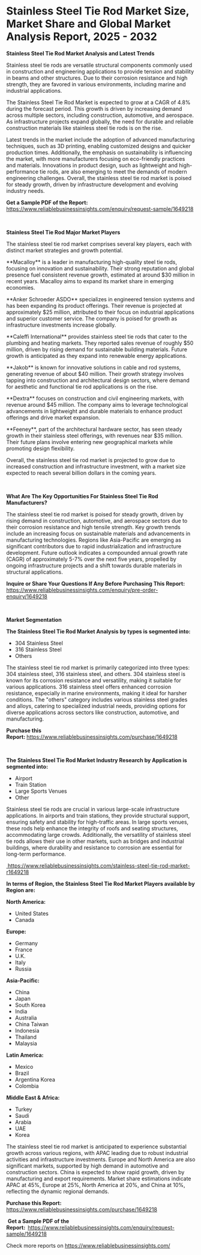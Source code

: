 <p><h1>Stainless Steel Tie Rod Market Size, Market Share and Global Market Analysis Report, 2025 - 2032</h1></p><p><strong>Stainless Steel Tie Rod Market Analysis and Latest Trends</strong></p>
<p><p>Stainless steel tie rods are versatile structural components commonly used in construction and engineering applications to provide tension and stability in beams and other structures. Due to their corrosion resistance and high strength, they are favored in various environments, including marine and industrial applications.</p><p>The Stainless Steel Tie Rod Market is expected to grow at a CAGR of 4.8% during the forecast period. This growth is driven by increasing demand across multiple sectors, including construction, automotive, and aerospace. As infrastructure projects expand globally, the need for durable and reliable construction materials like stainless steel tie rods is on the rise.</p><p>Latest trends in the market include the adoption of advanced manufacturing techniques, such as 3D printing, enabling customized designs and quicker production times. Additionally, the emphasis on sustainability is influencing the market, with more manufacturers focusing on eco-friendly practices and materials. Innovations in product design, such as lightweight and high-performance tie rods, are also emerging to meet the demands of modern engineering challenges. Overall, the stainless steel tie rod market is poised for steady growth, driven by infrastructure development and evolving industry needs.</p></p>
<p><strong>Get a Sample PDF of the Report:&nbsp;</strong> <a href="https://www.reliablebusinessinsights.com/enquiry/request-sample/1649218?utm_campaign=2244&utm_medium=2&utm_source=Github&utm_content=ia&utm_term=18022025&utm_id=stainless-steel-tie-rod">https://www.reliablebusinessinsights.com/enquiry/request-sample/1649218</a></p>
<p>&nbsp;</p>
<p><strong>Stainless Steel Tie Rod Major Market Players</strong></p>
<p><p>The stainless steel tie rod market comprises several key players, each with distinct market strategies and growth potential. </p><p>**Macalloy** is a leader in manufacturing high-quality steel tie rods, focusing on innovation and sustainability. Their strong reputation and global presence fuel consistent revenue growth, estimated at around $30 million in recent years. Macalloy aims to expand its market share in emerging economies.</p><p>**Anker Schroeder ASDO** specializes in engineered tension systems and has been expanding its product offerings. Their revenue is projected at approximately $25 million, attributed to their focus on industrial applications and superior customer service. The company is poised for growth as infrastructure investments increase globally.</p><p>**Caleffi International** provides stainless steel tie rods that cater to the plumbing and heating markets. They reported sales revenue of roughly $50 million, driven by rising demand for sustainable building materials. Future growth is anticipated as they expand into renewable energy applications.</p><p>**Jakob** is known for innovative solutions in cable and rod systems, generating revenue of about $40 million. Their growth strategy involves tapping into construction and architectural design sectors, where demand for aesthetic and functional tie rod applications is on the rise.</p><p>**Dextra** focuses on construction and civil engineering markets, with revenue around $45 million. The company aims to leverage technological advancements in lightweight and durable materials to enhance product offerings and drive market expansion.</p><p>**Feeney**, part of the architectural hardware sector, has seen steady growth in their stainless steel offerings, with revenues near $35 million. Their future plans involve entering new geographical markets while promoting design flexibility.</p><p>Overall, the stainless steel tie rod market is projected to grow due to increased construction and infrastructure investment, with a market size expected to reach several billion dollars in the coming years.</p></p>
<p>&nbsp;</p>
<p><strong>What Are The Key Opportunities For Stainless Steel Tie Rod Manufacturers?</strong></p>
<p><p>The stainless steel tie rod market is poised for steady growth, driven by rising demand in construction, automotive, and aerospace sectors due to their corrosion resistance and high tensile strength. Key growth trends include an increasing focus on sustainable materials and advancements in manufacturing technologies. Regions like Asia-Pacific are emerging as significant contributors due to rapid industrialization and infrastructure development. Future outlook indicates a compounded annual growth rate (CAGR) of approximately 5-7% over the next five years, propelled by ongoing infrastructure projects and a shift towards durable materials in structural applications.</p></p>
<p><strong>Inquire or Share Your Questions If Any Before Purchasing This Report:</strong> <a href="https://www.reliablebusinessinsights.com/enquiry/pre-order-enquiry/1649218?utm_campaign=2244&utm_medium=2&utm_source=Github&utm_content=ia&utm_term=18022025&utm_id=stainless-steel-tie-rod">https://www.reliablebusinessinsights.com/enquiry/pre-order-enquiry/1649218</a></p>
<p>&nbsp;</p>
<p><strong>Market Segmentation</strong></p>
<p><strong>The Stainless Steel Tie Rod Market Analysis by types is segmented into:</strong></p>
<p><ul><li>304 Stainless Steel</li><li>316 Stainless Steel</li><li>Others</li></ul></p>
<p><p>The stainless steel tie rod market is primarily categorized into three types: 304 stainless steel, 316 stainless steel, and others. 304 stainless steel is known for its corrosion resistance and versatility, making it suitable for various applications. 316 stainless steel offers enhanced corrosion resistance, especially in marine environments, making it ideal for harsher conditions. The "others" category includes various stainless steel grades and alloys, catering to specialized industrial needs, providing options for diverse applications across sectors like construction, automotive, and manufacturing.</p></p>
<p><strong>Purchase this Report:&nbsp;</strong><a href="https://www.reliablebusinessinsights.com/purchase/1649218?utm_campaign=2244&utm_medium=2&utm_source=Github&utm_content=ia&utm_term=18022025&utm_id=stainless-steel-tie-rod">https://www.reliablebusinessinsights.com/purchase/1649218</a></p>
<p>&nbsp;</p>
<p><strong>The Stainless Steel Tie Rod Market Industry Research by Application is segmented into:</strong></p>
<p><ul><li>Airport</li><li>Train Station</li><li>Large Sports Venues</li><li>Other</li></ul></p>
<p><p>Stainless steel tie rods are crucial in various large-scale infrastructure applications. In airports and train stations, they provide structural support, ensuring safety and stability for high-traffic areas. In large sports venues, these rods help enhance the integrity of roofs and seating structures, accommodating large crowds. Additionally, the versatility of stainless steel tie rods allows their use in other markets, such as bridges and industrial buildings, where durability and resistance to corrosion are essential for long-term performance.</p></p>
<p><a href="https://www.reliablebusinessinsights.com/stainless-steel-tie-rod-market-r1649218?utm_campaign=2244&utm_medium=2&utm_source=Github&utm_content=ia&utm_term=18022025&utm_id=stainless-steel-tie-rod">&nbsp;https://www.reliablebusinessinsights.com/stainless-steel-tie-rod-market-r1649218</a></p>
<p><strong>In terms of Region, the Stainless Steel Tie Rod Market Players available by Region are:</strong></p>
<p>
    <p> <strong> North America: </strong>
        <ul>
            <li>United States</li>
            <li>Canada</li>
        </ul>
        </p> 
    <p> <strong> Europe: </strong>
        <ul>
            <li>Germany</li>
            <li>France</li>
            <li>U.K.</li>
            <li>Italy</li>
            <li>Russia</li>
        </ul>
        </p> 
    <p> <strong> Asia-Pacific: </strong>
        <ul>
            <li>China</li>
            <li>Japan</li>
            <li>South Korea</li>
            <li>India</li>
            <li>Australia</li>
            <li>China Taiwan</li>
            <li>Indonesia</li>
            <li>Thailand</li>
            <li>Malaysia</li>
        </ul>
        </p> 
    <p> <strong> Latin America: </strong>
        <ul>
            <li>Mexico</li>
            <li>Brazil</li>
            <li>Argentina Korea</li>
            <li>Colombia</li>
        </ul>
        </p> 
    <p> <strong> Middle East & Africa: </strong>
        <ul>
            <li>Turkey</li>
            <li>Saudi</li>
            <li>Arabia</li>
            <li>UAE</li>
            <li>Korea</li>
        </ul>
    </p>
    </p>
<p><p>The stainless steel tie rod market is anticipated to experience substantial growth across various regions, with APAC leading due to robust industrial activities and infrastructure investments. Europe and North America are also significant markets, supported by high demand in automotive and construction sectors. China is expected to show rapid growth, driven by manufacturing and export requirements. Market share estimations indicate APAC at 45%, Europe at 25%, North America at 20%, and China at 10%, reflecting the dynamic regional demands.</p></p>
<p><strong>Purchase this Report: </strong><a href="https://www.reliablebusinessinsights.com/purchase/1649218?utm_campaign=2244&utm_medium=2&utm_source=Github&utm_content=ia&utm_term=18022025&utm_id=stainless-steel-tie-rod">https://www.reliablebusinessinsights.com/purchase/1649218</a></p>
<p>&nbsp;<strong>Get a Sample PDF of the Report:&nbsp;&nbsp;</strong><a href="https://www.reliablebusinessinsights.com/enquiry/request-sample/1649218?utm_campaign=2244&utm_medium=2&utm_source=Github&utm_content=ia&utm_term=18022025&utm_id=stainless-steel-tie-rod">https://www.reliablebusinessinsights.com/enquiry/request-sample/1649218</a></p>
<p><strong></strong></p>
<p>Check more reports on <a href="https://www.reliablebusinessinsights.com/?utm_campaign=2244&utm_medium=2&utm_source=Github&utm_content=ia&utm_term=18022025&utm_id=stainless-steel-tie-rod">https://www.reliablebusinessinsights.com/</a></p>